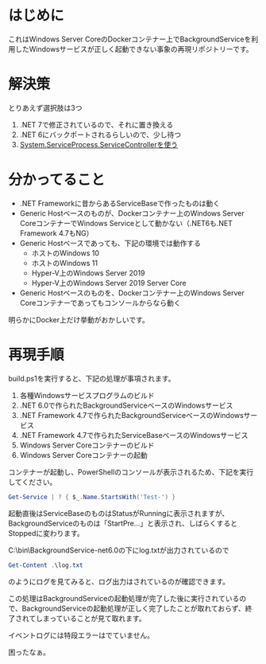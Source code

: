 # はじめに

これはWindows Server CoreのDockerコンテナー上でBackgroundServiceを利用したWindowsサービスが正しく起動できない事象の再現リポジトリーです。

# 解決策

とりあえず選択肢は3つ

1. .NET 7で修正されているので、それに置き換える
2. .NET 6にバックポートされるらしいので、少し待つ
3. [System.ServiceProcess.ServiceControllerを使う](https://zenn.dev/nuits_jp/articles/windows-service-for-docker-windows-container)

# 分かってること

- .NET Frameworkに昔からあるServiceBaseで作ったものは動く
- Generic Hostベースのものが、Dockerコンテナー上のWindows Server CoreコンテナーでWindows Serviceとして動かない（.NET6も.NET Framework 4.7もNG）
- Generic Hostベースであっても、下記の環境では動作する
  - ホストのWindows 10
  - ホストのWindows 11
  - Hyper-V上のWindows Server 2019
  - Hyper-V上のWindows Server 2019 Server Core
- Generic Hostベースのものを、Dockerコンテナー上のWindows Server Coreコンテナーであってもコンソールからなら動く

明らかにDocker上だけ挙動がおかしいです。

# 再現手順

build.ps1を実行すると、下記の処理が事項されます。

1. 各種Windowsサービスプログラムのビルド
  1. .NET 6.0で作られたBackgroundServiceベースのWindowsサービス
  2. .NET Framework 4.7で作られたBackgroundServiceベースのWindowsサービス
  2. .NET Framework 4.7で作られたServiceBaseベースのWindowsサービス
2. Windows Server Coreコンテナーのビルド
3. Windows Server Coreコンテナーの起動

コンテナーが起動し、PowerShellのコンソールが表示されるため、下記を実行してください。

```powershell
Get-Service | ? { $_.Name.StartsWith('Test-') }
```

起動直後はServiceBaseのものはStatusがRunningに表示されますが、BackgroundServiceのものは「StartPre...」と表示され、しばらくするとStoppedに変わります。

C:\bin\BackgroundService-net6.0の下にlog.txtが出力されているので

```powershell
Get-Content .\log.txt
```

のようにログを見てみると、ログ出力はされているのが確認できます。

この処理はBackgroundServiceの起動処理が完了した後に実行されているので、BackgroundServiceの起動処理が正しく完了したことが取れておらず、終了されてしまっていることが見て取れます。

イベントログには特段エラーはでていません。

困ったなぁ。